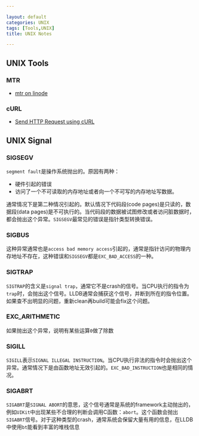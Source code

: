 ```yaml
---

layout: default
categories: UNIX
tags: [Tools,UNIX]
title: UNIX Notes

---
```


## UNIX Tools

### MTR

- [mtr on linode](https://www.linode.com/docs/networking/diagnostics/diagnosing-network-issues-with-mtr)

### cURL

- [Send HTTP Request using cURL](http://docs.couchdb.org/en/latest/intro/curl.html)

## UNIX Signal

### SIGSEGV

`segment fault`是操作系统抛出的。原因有两种：

- 硬件引起的错误
- 访问了一个不可读取的内存地址或者向一个不可写的内存地址写数据。

通常情况下是第二种情况引起的。默认情况下代码段(code pages)是只读的，数据段(data pages)是不可执行的。当代码段的数据被试图修改或者访问脏数据时，都会抛出这个异常。`SIGSEGV`最常见的错误是指针类型转换错误。

### SIGBUS

这种异常通常也是`access bad memory access`引起的，通常是指针访问的物理内存地址不存在，这种错误和`SIGSEGV`都是`EXC_BAD_ACCESS`的一种。

### SIGTRAP

`SIGTRAP`的含义是`signal trap`，通常它不是crash的信号。当CPU执行的指令为`trap`时，会抛出这个信号。LLDB通常会捕获这个信号，并断到所在的指令位置。如果查不出明显的问题，重新clean再build可能会fix这个问题。

### EXC_ARITHMETIC

如果抛出这个异常，说明有某些运算`0`做了除数

### SIGILL

`SIGILL`表示`SIGNAL ILLEGAL INSTRUCTION`。当CPU执行非法的指令时会抛出这个异常。通常情况下是由函数地址无效引起的。`EXC_BAD_INSTRUCTION`也是相同的情况。

### SIGABRT

`SIGABRT`是`SIGNAL ABORT`的意思，这个信号通常是系统的framework主动抛出的，例如`UIKit`中出现某些不合理的判断会调用C函数：`abort`。这个函数会抛出`SIGABRT`信号。对于这种类型的crash，通常系统会保留大量有用的信息，在LLDB中使用`bt`能看到丰富的堆栈信息

